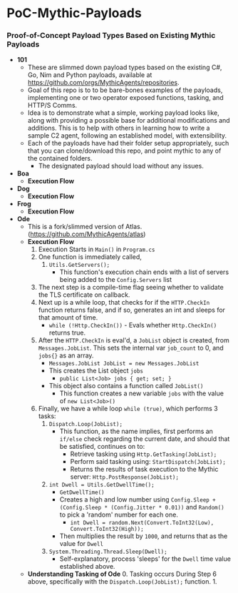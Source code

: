 # PoC-Mythic-Payloads

### Proof-of-Concept Payload Types Based on Existing Mythic Payloads
- **101**
	* These are slimmed down payload types based on the existing C#, Go, Nim and Python payloads, available at https://github.com/orgs/MythicAgents/repositories.
	* Goal of this repo is to to be bare-bones examples of the payloads, implementing one or two operator exposed functions, tasking, and HTTP/S Comms.
	* Idea is to demonstrate what a simple, working payload looks like, along with providing a possible base for additional modifications and additions. This is to help with others in learning how to write a sample C2 agent, following an established model, with extensibility.
	* Each of the payloads have had their folder setup appropriately, such that you can clone/download this repo, and point mythic to any of the contained folders.
		* The designated payload should load without any issues.
- **Boa**
	- **Execution Flow**
- **Dog**
	- **Execution Flow**
- **Frog**
	- **Execution Flow**
- **Ode**
	- This is a fork/slimmed version of Atlas. (https://github.com/MythicAgents/atlas)
	- **Execution Flow**
		1. Execution Starts in `Main()` in `Program.cs`
		2. One function is immediately called,
            1. `Utils.GetServers();`
            	* This function's execution chain ends with a list of servers being added to the `Config.Servers` list
       	3. The next step is a compile-time flag seeing whether to validate the TLS certificate on callback.
       	4. Next up is a while loop, that checks for if the `HTTP.CheckIn` function returns false, and if so, generates an int and sleeps for that amount of time.
       		* `while (!Http.CheckIn())` - Evals whether `Http.CheckIn()` returns true.
       	5. After the `HTTP.CheckIn` is eval'd, a `JobList` object is created, from `Messages.JobList`. This sets the internal var `job_count` to 0, and `jobs{}` as an array.
       		* `Messages.JobList JobList = new Messages.JobList`
       		* This creates the List object `jobs`
       			* `public List<Job> jobs { get; set; }`
       		* This object also contains a function called `JobList()`
       			* This function creates a new variable `jobs` with the value of `new List<Job>()`
       	6. Finally, we have a while loop `while (true)`, which performs 3 tasks:
       		1. `Dispatch.Loop(JobList);`
       			* This function, as the name implies, first performs an `if/else` check regarding the current date, and should that be satisfied, continues on to:
       				* Retrieve tasking using `Http.GetTasking(JobList);`
       				* Perform said tasking using: `StartDispatch(JobList);`
       				* Returns the results of task execution to the Mythic server: `Http.PostResponse(JobList);`
       		2. `int Dwell = Utils.GetDwellTime();`
       			* `GetDwellTime()`
       			* Creates a high and low number using `Config.Sleep + (Config.Sleep * (Config.Jitter * 0.01))` and `Random()` to pick a 'random' number for each one.
       				* `int Dwell = random.Next(Convert.ToInt32(Low), Convert.ToInt32(High));`
       			* Then multiplies the result by `1000`, and returns that as the value for `Dwell`
       	   	3. `System.Threading.Thread.Sleep(Dwell);`
                * Self-explanatory, process 'sleeps' for the `Dwell` time value established above.
    - **Understanding Tasking of Ode**
    	0. Tasking occurs During Step 6 above, specifically with the `Dispatch.Loop(JobList);` function.
    	1. 















